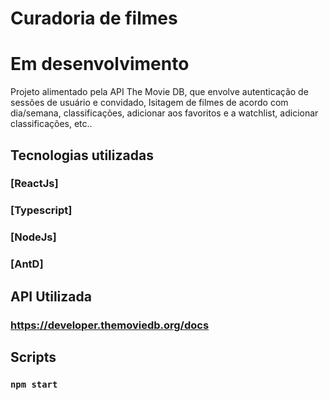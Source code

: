 # Curadoria de filmes
# Em desenvolvimento #

Projeto alimentado pela API The Movie DB, que envolve autenticação de sessões de usuário e convidado, lsitagem de filmes de acordo com dia/semana, classificações, adicionar aos favoritos e a watchlist, adicionar classificações, etc..


## Tecnologias utilizadas
### [ReactJs]
### [Typescript]
### [NodeJs]
### [AntD]

## API Utilizada
### https://developer.themoviedb.org/docs

## Scripts

### `npm start`

